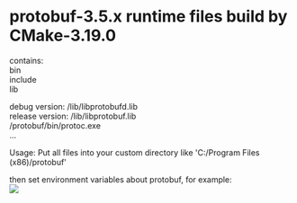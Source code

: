 # protobuf-3.5.x runtime files build by CMake-3.19.0
contains:<br>
bin<br>
include<br> 
lib<br>


debug version: /lib/libprotobufd.lib<br>
release version: /lib/libprotobuf.lib<br>
/protobuf/bin/protoc.exe<br>
...<br>


Usage:
Put all files into your custom directory like 'C:/Program Files (x86)/protobuf'<br>

then set environment variables about protobuf, for example:<br>
![](https://github.com/sitonmoon/protobuf-3.5.x-Release/blob/main/demo.png)

